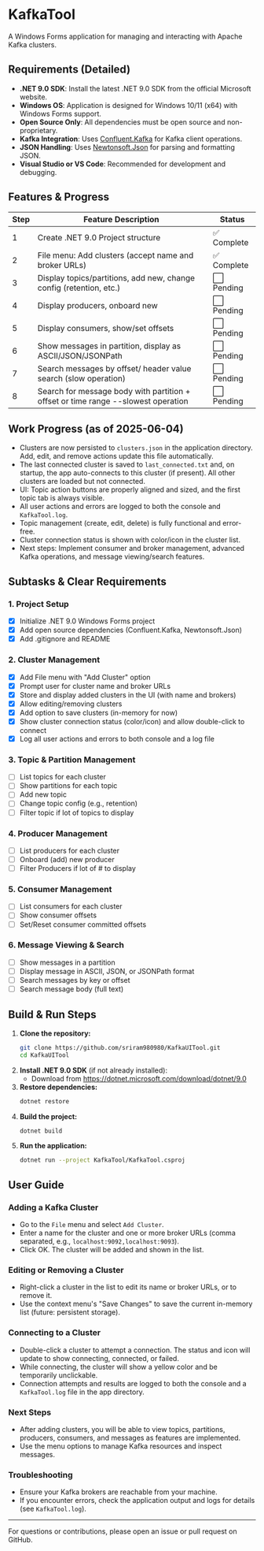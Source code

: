 # KafkaTool

A Windows Forms application for managing and interacting with Apache Kafka clusters.

## Requirements (Detailed)
- **.NET 9.0 SDK**: Install the latest .NET 9.0 SDK from the official Microsoft website.
- **Windows OS**: Application is designed for Windows 10/11 (x64) with Windows Forms support.
- **Open Source Only**: All dependencies must be open source and non-proprietary.
- **Kafka Integration**: Uses [Confluent.Kafka](https://github.com/confluentinc/confluent-kafka-dotnet) for Kafka client operations.
- **JSON Handling**: Uses [Newtonsoft.Json](https://www.newtonsoft.com/json) for parsing and formatting JSON.
- **Visual Studio or VS Code**: Recommended for development and debugging.

## Features & Progress
| Step | Feature Description                                                                 | Status      |
|------|-------------------------------------------------------------------------------------|-------------|
| 1    | Create .NET 9.0 Project structure                                                   | ✅ Complete |
| 2    | File menu: Add clusters (accept name and broker URLs)                               | ✅ Complete |
| 3    | Display topics/partitions, add new, change config (retention, etc.)                 | ⬜ Pending  |
| 4    | Display producers, onboard new                                                      | ⬜ Pending  |
| 5    | Display consumers, show/set offsets                                                 | ⬜ Pending  |
| 6    | Show messages in partition, display as ASCII/JSON/JSONPath                          | ⬜ Pending  |
| 7    | Search messages by offset/ header value search (slow   operation)                   | ⬜ Pending  |
| 8    | Search for message body  with partition + offset or time range --slowest operation  | ⬜ Pending  |

## Work Progress (as of 2025-06-04)
- Clusters are now persisted to `clusters.json` in the application directory. Add, edit, and remove actions update this file automatically.
- The last connected cluster is saved to `last_connected.txt` and, on startup, the app auto-connects to this cluster (if present). All other clusters are loaded but not connected.
- UI: Topic action buttons are properly aligned and sized, and the first topic tab is always visible.
- All user actions and errors are logged to both the console and `KafkaTool.log`.
- Topic management (create, edit, delete) is fully functional and error-free.
- Cluster connection status is shown with color/icon in the cluster list.
- Next steps: Implement consumer and broker management, advanced Kafka operations, and message viewing/search features.

## Subtasks & Clear Requirements
### 1. Project Setup
- [x] Initialize .NET 9.0 Windows Forms project
- [x] Add open source dependencies (Confluent.Kafka, Newtonsoft.Json)
- [x] Add .gitignore and README

### 2. Cluster Management
- [x] Add File menu with "Add Cluster" option
- [x] Prompt user for cluster name and broker URLs
- [x] Store and display added clusters in the UI (with name and brokers)
- [x] Allow editing/removing clusters
- [x] Add option to save clusters (in-memory for now)
- [x] Show cluster connection status (color/icon) and allow double-click to connect
- [x] Log all user actions and errors to both console and a log file

### 3. Topic & Partition Management
- [ ] List topics for each cluster
- [ ] Show partitions for each topic
- [ ] Add new topic
- [ ] Change topic config (e.g., retention)
- [ ] Filter topic if lot of topics to display 

### 4. Producer Management
- [ ] List producers for each cluster
- [ ] Onboard (add) new producer
- [ ] Filter Producers if lot of # to display 

### 5. Consumer Management
- [ ] List consumers for each cluster
- [ ] Show consumer offsets
- [ ] Set/Reset consumer committed offsets

### 6. Message Viewing & Search
- [ ] Show messages in a partition
- [ ] Display message in ASCII, JSON, or JSONPath format
- [ ] Search messages by key or offset
- [ ] Search message body (full text)

## Build & Run Steps
1. **Clone the repository:**
   ```sh
   git clone https://github.com/sriram980980/KafkaUITool.git
   cd KafkaUITool
   ```
2. **Install .NET 9.0 SDK** (if not already installed):
   - Download from https://dotnet.microsoft.com/download/dotnet/9.0
3. **Restore dependencies:**
   ```sh
   dotnet restore
   ```
4. **Build the project:**
   ```sh
   dotnet build
   ```
5. **Run the application:**
   ```sh
   dotnet run --project KafkaTool/KafkaTool.csproj
   ```

## User Guide
### Adding a Kafka Cluster
- Go to the `File` menu and select `Add Cluster`.
- Enter a name for the cluster and one or more broker URLs (comma separated, e.g., `localhost:9092,localhost:9093`).
- Click OK. The cluster will be added and shown in the list.

### Editing or Removing a Cluster
- Right-click a cluster in the list to edit its name or broker URLs, or to remove it.
- Use the context menu's "Save Changes" to save the current in-memory list (future: persistent storage).

### Connecting to a Cluster
- Double-click a cluster to attempt a connection. The status and icon will update to show connecting, connected, or failed.
- While connecting, the cluster will show a yellow color and be temporarily unclickable.
- Connection attempts and results are logged to both the console and a `KafkaTool.log` file in the app directory.

### Next Steps
- After adding clusters, you will be able to view topics, partitions, producers, consumers, and messages as features are implemented.
- Use the menu options to manage Kafka resources and inspect messages.

### Troubleshooting
- Ensure your Kafka brokers are reachable from your machine.
- If you encounter errors, check the application output and logs for details (see `KafkaTool.log`).

---
For questions or contributions, please open an issue or pull request on GitHub.
